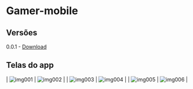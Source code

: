 # Gamer-mobile

## Versões

0.0.1 - [Download](release/gamer-mobile-versao-0.0.1.apk)

## Telas do app


| ![img001](docs/001.png) | ![img002](docs/002.png) |
| ![img003](docs/003.png) | ![img004](docs/004.png) |
| ![img005](docs/005.png) | ![img006](docs/006.png) |
